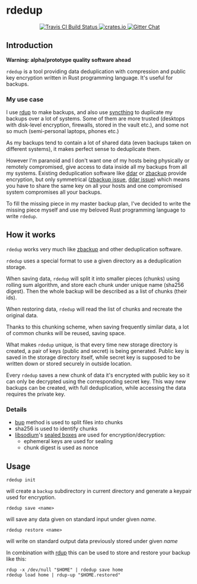 # rdedup

<p align="center">
  <a href="https://travis-ci.org/dpc/rdedup">
      <img src="https://img.shields.io/travis/dpc/rdedup/master.svg?style=flat-square" alt="Travis CI Build Status">
  </a>
  <a href="https://crates.io/crates/rdedup">
      <img src="http://meritbadge.herokuapp.com/rdedup?style=flat-square" alt="crates.io">
  </a>
  <a href="https://gitter.im/dpc/dpc">
      <img src="https://img.shields.io/badge/GITTER-join%20chat-green.svg?style=flat-square" alt="Gitter Chat">
  </a>
  <br>
</p>


## Introduction

**Warning: alpha/prototype quality software ahead**

`rdedup` is a tool providing data deduplication with compression and public key
encryption written in Rust programming language. It's useful for backups.

### My use case

I use [rdup][rdup] to make backups, and also use [syncthing][syncthing] to
duplicate my backups over a lot of systems. Some of them are more trusted
(desktops with disk-level encryption, firewalls, stored in the vault etc.), and
some not so much (semi-personal laptops, phones etc.)

As my backups tend to contain a lot of shared data (even backups taken on
different systems), it makes perfect sense to deduplicate them.

However I'm paranoid and I don't want one of my hosts being physically or
remotely compromised, give access to data inside all my backups from all my
systems.  Existing deduplication software like [ddar][ddar] or
[zbackup][zbackup] provide encryption, but only symmetrical ([zbackup
issue][zbackup-issue], [ddar issue][ddar-issue]) which means you have to share
the same key on all your hosts and one compromised system compromises all your
backups.

To fill the missing piece in my master backup plan, I've decided to write the
missing piece myself and use my beloved Rust programming language to write `rdedup`.

## How it works

`rdedup` works very much like [zbackup][zbackup] and other deduplication software.

`rdedup` uses a special format to use a given directory as a deduplication
storage.

When saving data, `rdedup` will split it into smaller pieces (chunks) using
rolling sum algorithm, and store each chunk under unique name (sha256 digest).
Then the whole backup will be described as a list of chunks (their ids).

When restoring data, `rdedup` will read the list of chunks and recreate the
original data.

Thanks to this chunking scheme, when saving frequently similar data, a lot of
common chunks will be reused, saving space.

What makes `rdedup` unique, is that every time new storage directory is created, a pair
of keys (public and secret) is being generated. Public key is saved in the
storage directory itself, while secret key is supposed to be written down or stored
securely in outside location.

Every `rdedup` saves a new chunk of data it's encrypted with public key so it can
only be decrypted using the corresponding secret key. This way new backups can
be created, with full deduplication, while accessing the data requires the
private key.

### Details

* [bup][bup] method is used to split files into chunks
* sha256 is used to identify chunks
* [libsodium][libsodium]'s [sealed boxes][libsodium-sealed-boxes-doc] are used for encryption/decryption:
  * ephemeral keys are used for sealing
  * chunk digest is used as nonce


## Usage

```
rdedup init
```

will create a `backup` subdirectory in current directory and generate a keypair
used for encryption.

```
rdedup save <name>
```

will save any data given on standard input under given *name*.

```
rdedup restore <name>
```

will write on standard output data previously stored under given *name*


In combination with [rdup][rdup] this can be used to store and restore your backup like this:

```
rdup -x /dev/null "$HOME" | rdedup save home
rdedup load home | rdup-up "$HOME.restored"
```

[bup]: https://github.com/bup/bup/
[rdup]: https://github.com/miekg/rdup
[syncthing]: https://syncthing.net
[zbackup]: http://zbackup.org/
[zbackup-issue]: https://github.com/zbackup/zbackup/issues/109
[ddar]: https://github.com/basak/ddar/
[ddar-issue]: https://github.com/basak/ddar/issues/10
[libsodium-sealed-boxes-doc]: https://download.libsodium.org/doc/public-key_cryptography/sealed_boxes.html
[libsodium]: https://github.com/jedisct1/libsodium


